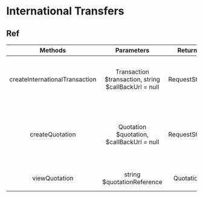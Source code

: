 # International Transfers

## Ref

|            Methods             |                      Parameters                      |    Return    |                                   Description                                   |
| :----------------------------: | :--------------------------------------------------: | :----------: | :-----------------------------------------------------------------------------: |
| createInternationalTransaction | Transaction $transaction, string $callBackUrl = null | RequestState |         Request an international quotation using the mobile money API.          |
|        createQuotation         |      Quotation $quotation, $callBackUrl = null       | RequestState | Make a bulk disbursement to a mobile money customer using the Mobile Money API. |
|         viewQuotation          |              string $quotationReference              |  Quotation   |                          Returns a specific quotation                           |
